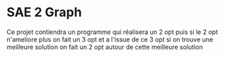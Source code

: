 # SAE 2 Graph
 Ce projet contiendra un programme qui réalisera un 2 opt puis si le  2 opt n'ameliore plus on fait un 3 opt  et a l'issue de ce 3 opt si on trouve une meilleure solution on fait un 2 opt autour de cette meilleure solution
